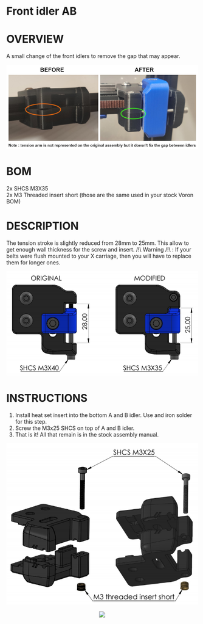 # Front idler AB
# OVERVIEW
A small change of the front idlers to remove the gap that may appear.

![AB_front_comparison](Images/AB_front_comparison.jpg)

# BOM
2x SHCS M3X35  
2x M3 Threaded insert short (those are the same used in your stock Voron BOM)

# DESCRIPTION
The tension stroke is slightly reduced from 28mm to 25mm. This allow to get enough wall thickness for the screw and insert.
/!\ Warning /!\ : If your belts were flush mounted to your X carriage, then you will have to replace them for longer ones.

![AB_Front_idler_changes](Images/AB_Front_idler_changes.jpg)

# INSTRUCTIONS
1. Install heat set insert into the bottom A and B idler. Use and iron solder for this step.
2. Screw the M3x25 SHCS on top of A and B idler.
3. That is it! All that remain is in the stock assembly manual.

![AB_front_idler_assembly](Images/AB_front_idler_assembly.jpg)

<p align="center">
  <img src="[AB_front_idler_assembly](Images/AB_front_idler_assembly.jpg" />
</p>
